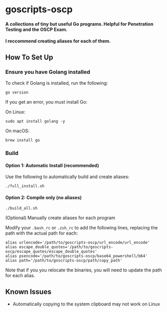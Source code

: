 # goscripts-oscp
#### A collections of tiny but useful Go programs. Helpful for Penetration Testing and the OSCP Exam.

#### I reccommend creating aliases for each of them.

## How To Set Up

### Ensure you have Golang installed

To check if Golang is installed, run the following:
```
go version
```

If you get an error, you must install Go:

On Linux:
```
sudo apt install golang -y
```

On macOS:
```
brew install go
```

### Build

#### Option 1: Automatic Install (recommended)
Use the following to automatically build and create aliases:
```
./full_install.sh
```

#### Option 2: Compile only (no aliases)
```
./build_all.sh
```

(Optional) Manually create aliases for each program

Modify your `.bash_rc` or `.zsh_rc` to add the following lines, replacing the path with the actual path for each:
```
alias urlencode='/path/to/goscripts-oscp/url_encode/url_encode'
alias escape_double_quotes='/path/to/goscripts-oscp/escape_quotes/escape_double_quotes'
alias psencode='/path/to/goscripts-oscp/base64_powershell/b64'
alias path='/path/to/goscripts-oscp/path/copy_path'
```
Note that if you you relocate the binaries, you will need to update the path for each alias.

## Known Issues
- Automatically copying to the system clipboard may not work on Linux

